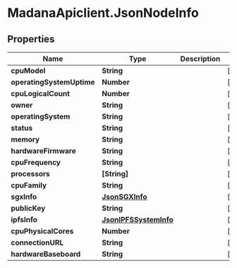 # MadanaApiclient.JsonNodeInfo

## Properties

Name | Type | Description | Notes
------------ | ------------- | ------------- | -------------
**cpuModel** | **String** |  | [optional] 
**operatingSystemUptime** | **Number** |  | [optional] 
**cpuLogicalCount** | **Number** |  | [optional] 
**owner** | **String** |  | [optional] 
**operatingSystem** | **String** |  | [optional] 
**status** | **String** |  | [optional] 
**memory** | **String** |  | [optional] 
**hardwareFirmware** | **String** |  | [optional] 
**cpuFrequency** | **String** |  | [optional] 
**processors** | **[String]** |  | [optional] 
**cpuFamily** | **String** |  | [optional] 
**sgxInfo** | [**JsonSGXInfo**](JsonSGXInfo.md) |  | [optional] 
**publicKey** | **String** |  | [optional] 
**ipfsInfo** | [**JsonIPFSSystemInfo**](JsonIPFSSystemInfo.md) |  | [optional] 
**cpuPhysicalCores** | **Number** |  | [optional] 
**connectionURL** | **String** |  | [optional] 
**hardwareBaseboard** | **String** |  | [optional] 


